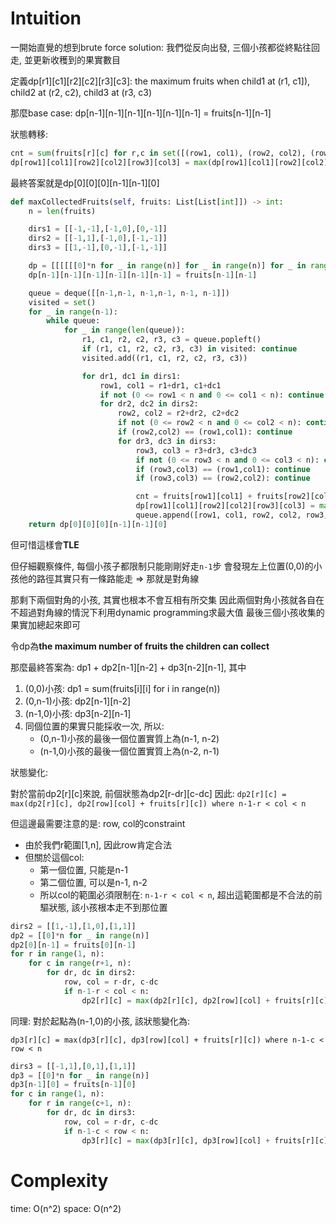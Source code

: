 # Intuition

一開始直覺的想到brute force solution:
我們從反向出發, 三個小孩都從終點往回走, 並更新收穫到的果實數目

定義dp[r1][c1][r2][c2][r3][c3]: the maximum fruits when child1 at (r1, c1]), child2 at (r2, c2), child3 at (r3, c3)

那麼base case: dp[n-1][n-1][n-1][n-1][n-1][n-1] = fruits[n-1][n-1]

狀態轉移:

```py
cnt = sum(fruits[r][c] for r,c in set([(row1, col1), (row2, col2), (row3, col3)]))
dp[row1][col1][row2][col2][row3][col3] = max(dp[row1][col1][row2][col2][row3][col3], dp[r1][c1][r2][c2][r3][c3] + cnt)
```

最終答案就是dp[0][0][0][n-1][n-1][0]

```py
def maxCollectedFruits(self, fruits: List[List[int]]) -> int:
    n = len(fruits)

    dirs1 = [[-1,-1],[-1,0],[0,-1]]
    dirs2 = [[-1,1],[-1,0],[-1,-1]]
    dirs3 = [[1,-1],[0,-1],[-1,-1]]

    dp = [[[[[[0]*n for _ in range(n)] for _ in range(n)] for _ in range(n)] for _ in range(n)] for _ in range(n)]
    dp[n-1][n-1][n-1][n-1][n-1][n-1] = fruits[n-1][n-1]

    queue = deque([[n-1,n-1, n-1,n-1, n-1, n-1]])
    visited = set()
    for _ in range(n-1):
        while queue:
            for _ in range(len(queue)):
                r1, c1, r2, c2, r3, c3 = queue.popleft()
                if (r1, c1, r2, c2, r3, c3) in visited: continue
                visited.add((r1, c1, r2, c2, r3, c3))

                for dr1, dc1 in dirs1:
                    row1, col1 = r1+dr1, c1+dc1
                    if not (0 <= row1 < n and 0 <= col1 < n): continue
                    for dr2, dc2 in dirs2:
                        row2, col2 = r2+dr2, c2+dc2
                        if not (0 <= row2 < n and 0 <= col2 < n): continue
                        if (row2,col2) == (row1,col1): continue
                        for dr3, dc3 in dirs3:
                            row3, col3 = r3+dr3, c3+dc3
                            if not (0 <= row3 < n and 0 <= col3 < n): continue
                            if (row3,col3) == (row1,col1): continue
                            if (row3,col3) == (row2,col2): continue

                            cnt = fruits[row1][col1] + fruits[row2][col2] + fruits[row3][col3]
                            dp[row1][col1][row2][col2][row3][col3] = max(dp[row1][col1][row2][col2][row3][col3], dp[r1][c1][r2][c2][r3][c3] + cnt)
                            queue.append([row1, col1, row2, col2, row3, col3])
    return dp[0][0][0][n-1][n-1][0]
```

但可惜這樣會**TLE**

但仔細觀察條件, 每個小孩子都限制只能剛剛好走`n-1`步
會發現左上位置(0,0)的小孩他的路徑其實只有一條路能走 => 那就是對角線

那剩下兩個對角的小孩, 其實也根本不會互相有所交集
因此兩個對角小孩就各自在不超過對角線的情況下利用dynamic programming求最大值
最後三個小孩收集的果實加總起來即可

令dp為**the maximum number of fruits the children can collect**

那麼最終答案為: dp1 + dp2[n-1][n-2] + dp3[n-2][n-1], 其中

1. (0,0)小孩: dp1 = sum(fruits[i][i] for i in range(n))
2. (0,n-1)小孩: dp2[n-1][n-2]
3. (n-1,0)小孩: dp3[n-2][n-1]
4. 同個位置的果實只能採收一次, 所以:
    - (0,n-1)小孩的最後一個位置實質上為(n-1, n-2)
    - (n-1,0)小孩的最後一個位置實質上為(n-2, n-1)

狀態變化:

對於當前dp2[r][c]來說, 前個狀態為dp2[r-dr][c-dc]
因此: `dp2[r][c] = max(dp2[r][c], dp2[row][col] + fruits[r][c]) where n-1-r < col < n`

但這邊最需要注意的是: row, col的constraint
- 由於我們r範圍[1,n], 因此row肯定合法
- 但關於這個col:
    - 第一個位置, 只能是n-1
    - 第二個位置, 可以是n-1, n-2
    - 所以col的範圍必須限制在: `n-1-r < col < n`, 超出這範圍都是不合法的前驅狀態, 該小孩根本走不到那位置

```py
dirs2 = [[1,-1],[1,0],[1,1]]
dp2 = [[0]*n for _ in range(n)]
dp2[0][n-1] = fruits[0][n-1]
for r in range(1, n):
    for c in range(r+1, n):
        for dr, dc in dirs2:
            row, col = r-dr, c-dc
            if n-1-r < col < n:
                dp2[r][c] = max(dp2[r][c], dp2[row][col] + fruits[r][c])
```

同理:
對於起點為(n-1,0)的小孩, 該狀態變化為:

`dp3[r][c] = max(dp3[r][c], dp3[row][col] + fruits[r][c]) where n-1-c < row < n`


```py
dirs3 = [[-1,1],[0,1],[1,1]]
dp3 = [[0]*n for _ in range(n)]
dp3[n-1][0] = fruits[n-1][0]
for c in range(1, n):
    for r in range(c+1, n):
        for dr, dc in dirs3:
            row, col = r-dr, c-dc
            if n-1-c < row < n:
                dp3[r][c] = max(dp3[r][c], dp3[row][col] + fruits[r][c])
```

# Complexity

time: O(n^2)
space: O(n^2)